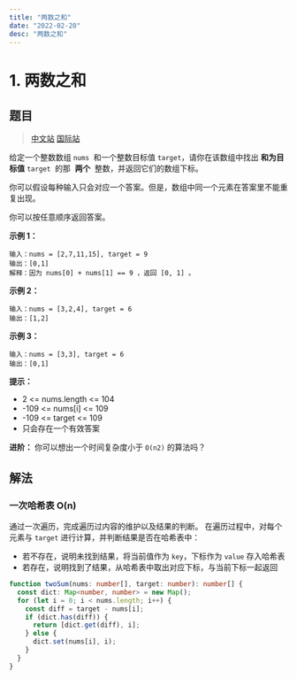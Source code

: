 ```yaml
---
title: "两数之和"
date: "2022-02-20"
desc: "两数之和"
---
```


# 1. 两数之和

## 题目

> [中文站](https://leetcode-cn.com/problems/two-sum/description/) [国际站](https://leetcode.com/problems/two-sum/description/)

给定一个整数数组 `nums`  和一个整数目标值 `target`，请你在该数组中找出 **和为目标值** `target`  的那  **两个**  整数，并返回它们的数组下标。

你可以假设每种输入只会对应一个答案。但是，数组中同一个元素在答案里不能重复出现。

你可以按任意顺序返回答案。

**示例 1：**

```
输入：nums = [2,7,11,15], target = 9
输出：[0,1]
解释：因为 nums[0] + nums[1] == 9 ，返回 [0, 1] 。
```

**示例 2：**

```
输入：nums = [3,2,4], target = 6
输出：[1,2]
```

**示例 3：**

```
输入：nums = [3,3], target = 6
输出：[0,1]
```

**提示：**

- 2 <= nums.length <= 104
- -109 <= nums[i] <= 109
- -109 <= target <= 109
- 只会存在一个有效答案

**进阶：** 你可以想出一个时间复杂度小于 `O(n2)` 的算法吗？

## 解法

### 一次哈希表 O(n)

通过一次遍历，完成遍历过内容的维护以及结果的判断。
在遍历过程中，对每个元素与 `target` 进行计算，并判断结果是否在哈希表中：

- 若不存在，说明未找到结果，将当前值作为 `key`，下标作为 `value` 存入哈希表
- 若存在，说明找到了结果，从哈希表中取出对应下标，与当前下标一起返回

```typescript
function twoSum(nums: number[], target: number): number[] {
  const dict: Map<number, number> = new Map();
  for (let i = 0; i < nums.length; i++) {
    const diff = target - nums[i];
    if (dict.has(diff)) {
      return [dict.get(diff), i];
    } else {
      dict.set(nums[i], i);
    }
  }
}
```
